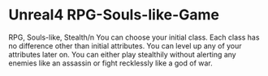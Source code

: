 # Unreal4 RPG-Souls-like-Game
RPG, Souls-like, Stealth/n
You can choose your initial class. Each class has no difference other than initial attributes. You can level up any of your attributes later on. You can either play stealthily without alerting any enemies like an assassin or fight recklessly like a god of war.
